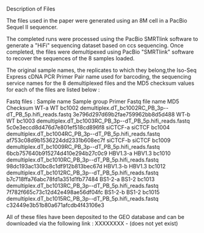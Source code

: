 Description of Files

The files used in the paper were generated using an 8M cell in a PacBio Sequel II sequencer.

The completed runs were processed using the PacBio SMRTlink software to generate a "HiFi" sequencing dataset based on ccs sequencing.
Once completed, the files were demultipexed using PacBio "SMRTlink" software to recover the sequences of the 8 samples loaded.

The original sample names, the replicates to which they belong,the Iso-Seq Express cDNA PCR Primer Pair name used for barcoding, the sequencing service names for the 8 demultiplexed files and the MD5 checksum values for each of the files are listed below :

Fastq files :
Sample name	Sample group 	Primer	Fastq file name							MD5 Checksum
WT-a          WT		bc1002	demultiplex.dT_bc1002RC_PB_3p--dT_PB_5p.hifi_reads.fastq	3e796d297d69b2fae759962bb8d5d488
WT-b          WT		bc1003	demultiplex.dT_bc1003RC_PB_3p--dT_PB_5p.hifi_reads.fastq	5c0e3eccd8d476d7e801ef518cd896f8
siCTCF-a  	siCTCF		bc1004	demultiplex.dT_bc1004RC_PB_3p--dT_PB_5p.hifi_reads.fastq	af753c08d9b1536224dd2331b608ec7f
siCTCF-b	siCTCF		bc1009	demultiplex.dT_bc1009RC_PB_3p--dT_PB_5p.hifi_reads.fastq	6bcb757640b915274d410e294b27c0c9
HBV1.3-a	HBV1.3		bc1010	demultiplex.dT_bc1010RC_PB_3p--dT_PB_5p.hifi_reads.fastq	98dc193ac130bc8c1df912b813bec67d
HBV1.3-b	HBV1.3		bc1012	demultiplex.dT_bc1012RC_PB_3p--dT_PB_5p.hifi_reads.fastq	b7c718ffa76abc78fd1a351d1fb77484
BS1-2-a	    	BS1-2		bc1013	demultiplex.dT_bc1013RC_PB_3p--dT_PB_5p.hifi_reads.fastq	7f782f665c73c12d42e498ae56df04fc
BS1-2-b	    	BS1-2		bc1015	demultiplex.dT_bc1015RC_PB_3p--dT_PB_5p.hifi_reads.fastq	c32449e3b51b80a671afcdb4f43106e3

All of these files have been deposited to the GEO database and can be downloaded via the following link : XXXXXXXX - (does not yet exist)
